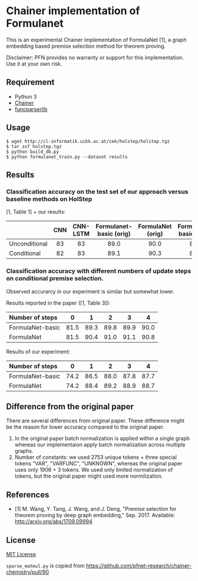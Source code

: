 # Chainer implementation of Formulanet

This is an experimental Chainer implementation of FormulaNet [1], a graph embedding based
premise selection method for theorem proving.

Disclaimer: PFN provides no warranty or support for this implementation. Use it at your own risk.

## Requirement

* Python 3
* [Chainer](https://chainer.org/)
* [funcparserlib](https://pypi.python.org/pypi/funcparserlib/)

## Usage

```
$ wget http://cl-informatik.uibk.ac.at/cek/holstep/holstep.tgz
$ tar zxf holstep.tgz
$ python build_db.py
$ python formulanet_train.py --dataset results
```

## Results

### Classification accuracy on the test set of our approach versus baseline methods on HolStep

[1, Table 1] + our results:

|  | CNN | CNN-LSTM | Formulanet-basic (orig) | FormulaNet (orig) | Formulanet-basic (ours) | Formulanet (ours) |
|:-|:---:|:--------:|:-----------------------:|:-----------------:|:-----------------------:|:-----------------:|
|Unconditional | 83 | 83 | 89.0 | 90.0 | 87.8 | 89.0
|Conditional   | 82 | 83 | 89.1 | 90.3 | 88.0 | 89.0

### Classification accuracy with different numbers of update steps on conditional premise selection.

Observed accurarcy in our experiment is similar but somewhat lower.

Results reported in the paper ([1, Table 3]):

|Number of steps  | 0  | 1  | 2  | 3  | 4  |
|:----------------|:--:|:--:|:--:|:--:|:--:|
|FormulaNet-basic |81.5|89.3|89.8|89.9|90.0|
|FormulaNet       |81.5|90.4|91.0|91.1|90.8|

Results of our experiment:

|Number of steps  | 0  | 1  | 2  | 3  | 4  |
|:----------------|:--:|:--:|:--:|:--:|:--:|
|FormulaNet-basic |74.2|86.5|88.0|87.8|87.7|
|FormulaNet       |74.2|88.4|89.2|88.9|88.7|

## Difference from the original paper

There are several differences from original paper.
These difference might be the reason for lower accuracy compared to the original paper.

1. In the original paper batch normalization is applied within a single graph whereas our implementaion
   apply batch normalization across multiple graphs.
2. Number of constants: we used 2753 unique tokens + three special tokens "VAR", "VARFUNC", "UNKNOWN",
   whereas the original paper uses only 1906 + 3 tokens.
   We used only limited normalization of tokens, but the original paper might used more normilization.

## References

* [1] M. Wang, Y. Tang, J. Wang, and J. Deng, "Premise selection for theorem proving by deep graph embedding," Sep. 2017.
  Available: http://arxiv.org/abs/1709.09994

## License

[MIT License](LICENSE)

`sparse_matmul.py` is copied from https://github.com/pfnet-research/chainer-chemistry/pull/90
